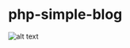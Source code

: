 # php-simple-blog

![alt text](https://github.com/goobemaster/php-simple-blog/blob/master/media/images/preview.png "Preview")